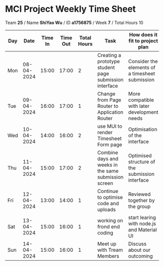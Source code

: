 # MCI Project Weekly Time Sheet

Team **25** / Name **ShiYao Wu** / ID **a1756875** / Week **7** / Total Hours 10

| Day | Date       | Time In | Time Out | Total Hours | Task | How does it fit to project plan | Outcome/Next action |
| --- | ---------- | ------- | -------- | ----------- | ---- | ------------------------------- | ------------------- |
| Mon | 08-04-2024 | 15:00   | 17:00    | 2           | Creating a prototype student page submission interface| Consider the elements of a timesheet submission  | Continue to improve the interface|
| Tue | 09-04-2024 | 16:00   | 17:00    |    1        |Change from Page Router to Application Router |More compatible with later development needs| Continue to improve the interface|
| Wed | 10-04-2024 | 14:00   | 16:00    | 2          | use MUI to render Timesheet Form page | Optimisation of the interface| Continue to improve the interface|
| Thu | 11-04-2024 | 15:00   | 17:00    | 2           | Combine days and weeks in the same submission screen| Optimised structure of the submission interface| Preparing to upload to the branch|
| Fri | 12-04-2024 | 13:00   | 14:00    | 1           | Continue to optimise code and uploads | Reviewed together by the group | Proceed to the next module design|
| Sat | 13-04-2024 | 15:00  |  16:00  |  1         | working on frond end coding  | start learing  with node.js and Material UI|Practice the first page |
| Sun | 14-04-2024 | 15:00 | 16:00   | 1        | Meet up with Tream Members |Discuss about our outcoming | Design student list page


 
